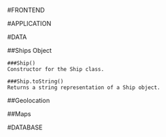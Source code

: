 #FRONTEND

#APPLICATION

#DATA

##Ships Object

	###Ship()
	Constructor for the Ship class.

	###Ship.toString()
	Returns a string representation of a Ship object.

##Geolocation

##Maps

#DATABASE